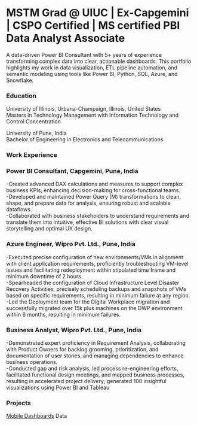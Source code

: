 # MSTM Grad @ UIUC | Ex-Capgemini | CSPO Certified | MS certified PBI Data Analyst Associate 
A data-driven Power BI Consultant with 5+ years of experience transforming complex data into clear, actionable dashboards. This portfolio highlights my work in data visualization, ETL pipeline automation, and semantic modeling using tools like Power BI, Python, SQL, Azure, and Snowflake.

### Education
University of Illinois, Urbana-Champaign, Illinois, United States \
Masters in Technology Management with Information Technology and Control Concentration                                   

University of Pune, India                                                                                               
Bachelor of Engineering in Electronics and Telecommunications                                                            

### Work Experience

### Power BI Consultant, Capgemini, Pune, India                                                                             
-Created advanced DAX calculations and measures to support complex business KPIs, enhancing decision-making for cross-functional teams. \
-Developed and maintained Power Query (M) transformations to clean, shape, and prepare data for analysis, ensuring robust and scalable dataflows. \
-Collaborated with business stakeholders to understand requirements and translate them into intuitive, effective BI solutions with clear visual storytelling and optimal UX design. 


### Azure Engineer, Wipro Pvt. Ltd., Pune, India                                                                            
-Executed precise configuration of new environments/VMs in alignment with client application requirements, proficiently troubleshooting VM-level issues and facilitating redeployment within stipulated time frame and minimum downtime of 2 hours. \
-Spearheaded the configuration of Cloud Infrastructure Level Disaster Recovery Activities, precisely scheduling backups and snapshots of VMs based on specific requirements, resulting in minimum failure at any region. \
-Led the Deployment team for the Digital Workplace migration and successfully migrated over 15k plus machines on the DWP environment within 6 months, resulting in minimum failures.

### Business Analyst, Wipro Pvt. Ltd., Pune, India                                                                            
-Demonstrated expert proficiency in Requirement Analysis, collaborating with Product Owners for backlog grooming, prioritization, and documentation of user stories, and managing dependencies to enhance business operations. \
-Conducted gap and risk analysis, led process re-engineering efforts, facilitated functional design meetings, and mapped business processes, resulting in accelerated project delivery; generated 100 insightful visualizations using Power BI and Tableau 

### Projects

[Mobile Dashboards](https://app.powerbi.com/groups/me/reports/a6c3f779-79f2-4ea5-a34f-d9f8bc16ac42/1f019fc161714345d87c?experience=power-bi)
Data


